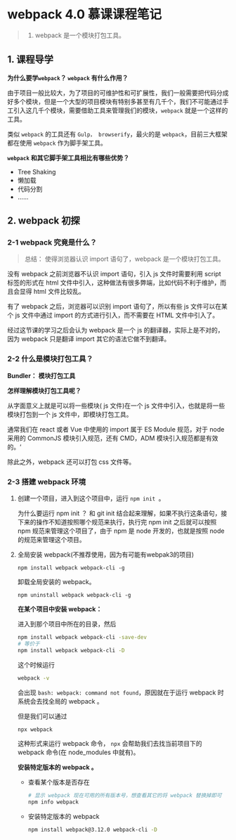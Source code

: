 # webpack 4.0 慕课课程笔记

> 1. webpack 是一个模块打包工具。

## 1. 课程导学

**为什么要学`webpack`？ `webpack` 有什么作用？**

由于项目一般比较大，为了项目的可维护性和可扩展性，我们一般需要把代码分成好多个模块，但是一个大型的项目模块有特别多甚至有几千个，我们不可能通过手工引入这几千个模块，需要借助工具来管理我们的模块，`webpack` 就是一个这样的工具。

类似 `webpack` 的工具还有 `Gulp， browserify`，最火的是 `webpack`，目前三大框架都在使用 `webpack` 作为脚手架工具。

**`webpack` 和其它脚手架工具相比有哪些优势？**

- Tree Shaking
- 懒加载
- 代码分割
- ......

## 2. webpack 初探

### 2-1 webpack 究竟是什么？

> 总结： 使得浏览器认识 import 语句了，webpack 是一个模块打包工具。

没有 webpack 之前浏览器不认识 import 语句，引入 js 文件时需要利用 script 标签的形式在 html 文件中引入，这种做法有很多弊端，比如代码不利于维护，而且会显得 html 文件比较乱。

有了 webpack 之后，浏览器可以识别 import 语句了，所以有些 js 文件可以在某个 js 文件中通过 import 的方式进行引入，而不需要在 HTML 文件中引入了。

经过这节课的学习之后会认为 webpack 是一个 js 的翻译器，实际上是不对的，因为 webpack 只是翻译 import 其它的语法它做不到翻译。

### 2-2 什么是模块打包工具？

**Bundler： 模块打包工具**

**怎样理解模块打包工具呢？**

从字面意义上就是可以将一些模块( js 文件)在一个 js 文件中引入，也就是将一些模块打包到一个 js 文件中，即模块打包工具。

通常我们在 react 或者 Vue 中使用的 import 属于 ES Module 规范，对于 node 采用的 CommonJS 模块引入规范，还有 CMD，ADM 模块引入规范都是有效的。‘

除此之外，webpack 还可以打包 css 文件等。

### 2-3 搭建 webpack 环境

1. 创建一个项目，进入到这个项目中，运行 `npm init `。

   为什么要运行 npm init ？ 和 git init 结合起来理解，如果不执行这条语句，接下来的操作不知道按照哪个规范来执行，执行完 npm init 之后就可以按照 npm 规范来管理这个项目了，由于 npm 是 node 开发的，也就是按照 node 的规范来管理这个项目。

2. 全局安装 webpack(不推荐使用，因为有可能有webpak3的项目)

   `npm install webpack webpack-cli -g`

   卸载全局安装的 webpack。

   `npm uninstall webpack webpack-cli -g`

   **在某个项目中安装 webpack：**

   进入到那个项目中所在的目录，然后

   ```bash
   npm install webpack webpack-cli -save-dev
   # 等价于
   npm install webpack webpack-cli -D
   ```

   这个时候运行

   ```bash
   webpack -v
   ```

   会出现 `bash: webpack: command not found`，原因就在于运行 webpack 时系统会去找全局的 webpack 。

   但是我们可以通过 

   ```bash
   npx webpack 
   ```

   这种形式来运行 webpack 命令， `npx` 会帮助我们去找当前项目下的 webpack 命令(在 node_modules 中就有)。

   **安装特定版本的 webpack 。**

   - 查看某个版本是否存在

     ```bash
     # 显示 webpack 现在可用的所有版本号，想查看其它的将 webpack 替换掉即可
     npm info webpack
     ```

   - 安装特定版本的 webpack

     ```bash
     npm install webpack@3.12.0 webpack-cli -D
     ```

     

   

   